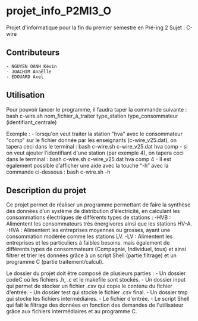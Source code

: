 # projet_info_P2MI3_O

Projet d'informatique pour la fin du premier semestre en Pré-ing 2
Sujet : C-wire

## Contributeurs

    - NGUYEN OANH Kévin
    - JOACHIM Anaëlle
    - EDOUARD Axel

## Utilisation 

Pour pouvoir lancer le programme, il faudra taper la commande suivante :
    bash c-wire.sh nom_fichier_à_traiter type_station type_consommateur (identifiant_centrale)

Exemple : - lorsqu'on veut traiter la station "hva" avec le consommateur "comp" sur le fichier donnée par les enseignants (c-wire_v25.dat), on tapera ceci dans le terminal :
                bash c-wire.sh c-wire_v25.dat hva comp
          - si on veut ajouter l'identifiant d'une station (par exemple 4), on tapera ceci dans le terminal :
                bash c-wire.sh c-wire_v25.dat hva comp 4
          - Il est également possible d’afficher une aide avec la touche “-h” avec la commande ci-dessous :
                bash c-wire.sh -h

## Description du projet

Ce projet permet de réaliser un programme permettant de faire la synthèse des données d’un système de distribution d’électricité, en calculant les consommations électriques de différents types de stations :
        -HVB : Alimentent les consommateurs très énergivores ainsi que les stations HV-A.
        -HVA : Alimentent les entreprises moyennes ou grosses, ayant une consommation modérée comme les stations LV.
        -LV : Alimentent les entreprises et les particuliers à faibles besoins.
mais également de différents types de consommateurs (Compagnie, Individuel, tous) et ainsi filtrer et trier les données grâce à un script Shell (partie filtrage) et un programme C (partie traitement/calcul).

Le dossier du projet doit être composé de plusieurs parties :
    - Un dossier codeC où les fichiers .h, .c et le makefile sont stockés.
    - Un dossier input qui permet de stocker un fichier .csv qui copie le contenu du fichier d'entrée.
    - Un dossier test qui stocke le fichier .csv final.
    - Un dossier tmp qui stocke les fichiers intermédiaires.
    - Le fichier d'entrée.
    - Le script Shell qui fait le filtrage des données en fonction des demandes de l'utilisateur grâce aux fichiers intermédiaires et au programme C.

